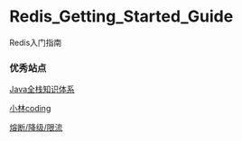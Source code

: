 # Redis_Getting_Started_Guide

Redis入门指南


### 优秀站点

[Java全栈知识体系](https://pdai.tech/)

[小林coding](https://xiaolincoding.com/)

[熔断/降级/限流](https://www.cnblogs.com/rerise/p/16203438.html)